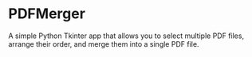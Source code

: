 # PDFMerger
A simple Python Tkinter app that allows you to select multiple PDF files, arrange their order, and merge them into a single PDF file.
